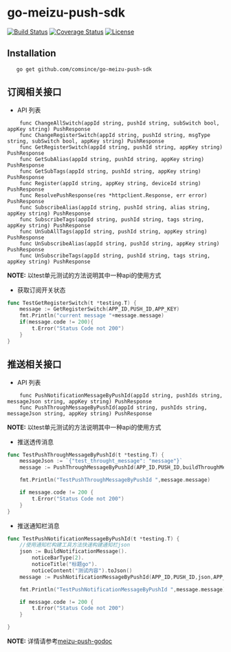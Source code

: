 # go-meizu-push-sdk
[![Build Status][travis-image]][travis] [![Coverage Status][coveralls-image]][coveralls]  [![License][license-image]][license]

## Installation
```
   go get github.com/comsince/go-meizu-push-sdk
```


## 订阅相关接口

* API 列表

```
    func ChangeAllSwitch(appId string, pushId string, subSwitch bool, appKey string) PushResponse
    func ChangeRegisterSwitch(appId string, pushId string, msgType string, subSwitch bool, appKey string) PushResponse
    func GetRegisterSwitch(appId string, pushId string, appKey string) PushResponse
    func GetSubAlias(appId string, pushId string, appKey string) PushResponse
    func GetSubTags(appId string, pushId string, appKey string) PushResponse
    func Register(appId string, appKey string, deviceId string) PushResponse
    func ResolvePushResponse(res *httpclient.Response, err error) PushResponse
    func SubscribeAlias(appId string, pushId string, alias string, appKey string) PushResponse
    func SubscribeTags(appId string, pushId string, tags string, appKey string) PushResponse
    func UnSubAllTags(appId string, pushId string, appKey string) PushResponse
    func UnSubscribeAlias(appId string, pushId string, appKey string) PushResponse
    func UnSubscribeTags(appId string, pushId string, tags string, appKey string) PushResponse

```
**NOTE:** 以test单元测试的方法说明其中一种api的使用方式

* 获取订阅开关状态

```go
func TestGetRegisterSwitch(t *testing.T) {
	message := GetRegisterSwitch(APP_ID,PUSH_ID,APP_KEY)
	fmt.Println("current message "+message.message)
	if(message.code != 200){
		t.Error("Status Code not 200")
	}
}

```

## 推送相关接口

* API 列表

```
    func PushNotificationMessageByPushId(appId string, pushIds string, messageJson string, appKey string) PushResponse
    func PushThroughMessageByPushId(appId string, pushIds string, messageJson string, appKey string) PushResponse
```
**NOTE:** 以test单元测试的方法说明其中一种api的使用方式

* 推送透传消息

```go
func TestPushThroughMessageByPushId(t *testing.T) {
	messageJson := `{"test_throught_message": "message"}`
	message := PushThroughMessageByPushId(APP_ID,PUSH_ID,buildThroughMessage(messageJson),APP_KEY)

	fmt.Println("TestPushThroughMessageByPushId ",message.message)

	if message.code != 200 {
		t.Error("Status Code not 200")
	}
}    
```

* 推送通知栏消息

```go
func TestPushNotificationMessageByPushId(t *testing.T) {
    //使用通知栏构建工具方法快速构建通知栏json
	json := BuildNotificationMessage().
		noticeBarType(2).
		noticeTitle("标题go").
		noticeContent("测试内容").toJson()
	message := PushNotificationMessageByPushId(APP_ID,PUSH_ID,json,APP_KEY)

	fmt.Println("TestPushNotificationMessageByPushId ",message.message)

	if message.code != 200 {
		t.Error("Status Code not 200")
	}

}
```

**NOTE:**  详情请参考[meizu-push-godoc](https://godoc.org/github.com/comsince/go-meizu-push-sdk)


[travis]: https://travis-ci.org/comsince/go-meizu-push-sdk
[travis-image]: https://travis-ci.org/comsince/go-meizu-push-sdk.svg?branch=master

[license-image]: http://img.shields.io/badge/license-Apache--2-blue.svg?style=flat
[license]: http://www.apache.org/licenses/LICENSE-2.0

[coveralls-image]: https://coveralls.io/repos/github/comsince/go-meizu-push-sdk/badge.svg?branch=master
[coveralls]: https://coveralls.io/github/comsince/go-meizu-push-sdk?branch=master
